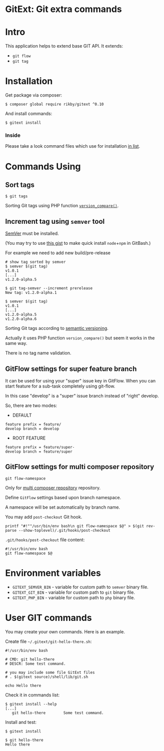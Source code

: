 # GitExt: Git extra commands

# Intro
This application helps to extend base GIT API.
It extends:
- `git flow`
- `git tag`

# Installation
Get package via composer:
```
$ composer global require rikby/gitext ^0.10
```
And install commands:
```
$ gitext install
```

### Inside
Please take a look command files which use for installation [in list](src/shell/command).

# Commands Using
## Sort tags
```shell
$ git tags
```
Sorting Git tags using PHP function [`version_compare()`](http://php.net/version_compare).

## Increment tag using `semver` tool
[SemVer](https://github.com/npm/node-semver) must be installed.

(You may try to use [this gist](https://gist.github.com/andkirby/3f65c5a6499739c842e25fb7f6d5e682) to make quick install `node`+`npm` in GitBash.)

For example we need to add new build/pre-release
```shell
# show tag sorted by semver
$ semver $(git tag)
v1.0.1
[...]
v1.2.0-alpha.5

$ git tag-semver --increment prerelease
New tag: v1.2.0-alpha.1

$ semver $(git tag)
v1.0.1
[...]
v1.2.0-alpha.5
v1.2.0-alpha.6
```
Sorting Git tags according to [semantic versioning](semver.org).

Actually it uses PHP function `version_compare()` but seem it works in the same way.

There is no tag name validation.
## GitFlow settings for super feature branch
It can be used for using your "super" issue key in GitFlow.
When you can start feature for a sub-task completely using git-flow.

In this case "develop" is a "super" issue branch instead of "right" develop.

So, there are two modes:
  - DEFAULT
```
feature prefix = feature/
develop branch = develop
```
  - ROOT FEATURE
```
feature prefix = feature/super-
develop branch = feature/super
```

## GitFlow settings for multi composer repository
```
git flow-namespace
```

Only for [multi composer repository](../../../../andkirby/multi-repo-composer) repository.

Define `GitFlow` settings based upon branch namespace.

A namespace will be set automatically by branch name.

You may add `post-checkout` Git hook.
```
printf "#!""/usr/bin/env bash\n git flow-namespace $@" > $(git rev-parse --show-toplevel)/.git/hooks/post-checkout
```

`.git/hooks/post-checkout` file content:
```
#!/usr/bin/env bash
git flow-namespace $@
```

# Environment variables

- `GITEXT_SEMVER_BIN` - variable for custom path to `semver` binary file.
- `GITEXT_GIT_BIN`    - variable for custom path to `git` binary file.
- `GITEXT_PHP_BIN`    - variable for custom path to `php` binary file.

# User GIT commands
You may create your own commands.
Here is an example.

Create file `~/.gitext/git-hello-there.sh`:
```shell
#!/usr/bin/env bash

# CMD: git hello-there
# DESCR: Some test command.

# you may include some file GitExt files
# . $(gitext source)/shell/lib/git.sh

echo Hello there
```

Check it in commands list:
```shell
$ gitext install --help
[...]
   git hello-there        Some test command.
```

Install and test:
```shell
$ gitext install

$ git hello-there
Hello there
```
